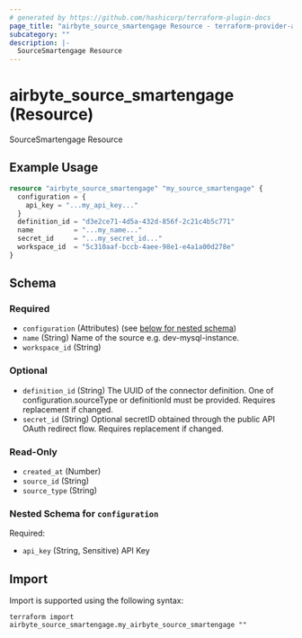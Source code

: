 ```yaml
---
# generated by https://github.com/hashicorp/terraform-plugin-docs
page_title: "airbyte_source_smartengage Resource - terraform-provider-airbyte"
subcategory: ""
description: |-
  SourceSmartengage Resource
---
```


# airbyte_source_smartengage (Resource)

SourceSmartengage Resource

## Example Usage

```terraform
resource "airbyte_source_smartengage" "my_source_smartengage" {
  configuration = {
    api_key = "...my_api_key..."
  }
  definition_id = "d3e2ce71-4d5a-432d-856f-2c21c4b5c771"
  name          = "...my_name..."
  secret_id     = "...my_secret_id..."
  workspace_id  = "5c310aaf-bccb-4aee-98e1-e4a1a00d278e"
}
```

<!-- schema generated by tfplugindocs -->
## Schema

### Required

- `configuration` (Attributes) (see [below for nested schema](#nestedatt--configuration))
- `name` (String) Name of the source e.g. dev-mysql-instance.
- `workspace_id` (String)

### Optional

- `definition_id` (String) The UUID of the connector definition. One of configuration.sourceType or definitionId must be provided. Requires replacement if changed.
- `secret_id` (String) Optional secretID obtained through the public API OAuth redirect flow. Requires replacement if changed.

### Read-Only

- `created_at` (Number)
- `source_id` (String)
- `source_type` (String)

<a id="nestedatt--configuration"></a>
### Nested Schema for `configuration`

Required:

- `api_key` (String, Sensitive) API Key

## Import

Import is supported using the following syntax:

```shell
terraform import airbyte_source_smartengage.my_airbyte_source_smartengage ""
```
